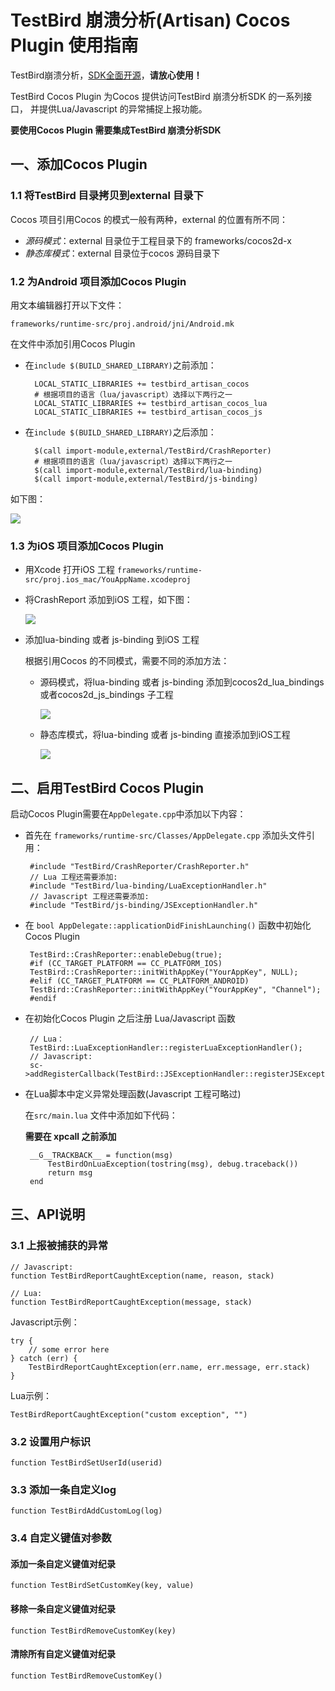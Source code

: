 # TestBird 崩溃分析(Artisan) Cocos Plugin 使用指南

TestBird崩溃分析，[SDK全面开源](https://github.com/TheTestBird)，**请放心使用！**

TestBird Cocos Plugin 为Cocos 提供访问TestBird 崩溃分析SDK 的一系列接口，
并提供Lua/Javascript 的异常捕捉上报功能。

**要使用Cocos Plugin 需要集成TestBird 崩溃分析SDK**

## 一、添加Cocos Plugin

### 1.1 将TestBird 目录拷贝到external 目录下
Cocos 项目引用Cocos 的模式一般有两种，external 的位置有所不同：

* *源码模式*：external 目录位于工程目录下的 frameworks/cocos2d-x
* *静态库模式*：external 目录位于cocos 源码目录下

### 1.2 为Android 项目添加Cocos Plugin
用文本编辑器打开以下文件：

	frameworks/runtime-src/proj.android/jni/Android.mk

在文件中添加引用Cocos Plugin

* 在`include $(BUILD_SHARED_LIBRARY)`之前添加：

		LOCAL_STATIC_LIBRARIES += testbird_artisan_cocos
		# 根据项目的语言（lua/javascript）选择以下两行之一
		LOCAL_STATIC_LIBRARIES += testbird_artisan_cocos_lua
		LOCAL_STATIC_LIBRARIES += testbird_artisan_cocos_js

* 在`include $(BUILD_SHARED_LIBRARY)`之后添加：

		$(call import-module,external/TestBird/CrashReporter)
		# 根据项目的语言（lua/javascript）选择以下两行之一
		$(call import-module,external/TestBird/lua-binding)
		$(call import-module,external/TestBird/js-binding)

如下图：

![](images/edit-mk.png)

### 1.3 为iOS 项目添加Cocos Plugin
*  用Xcode 打开iOS 工程 `frameworks/runtime-src/proj.ios_mac/YouAppName.xcodeproj`
*  将CrashReport 添加到iOS 工程，如下图：

    ![](images/add-crashreporter.png)

*  添加lua-binding 或者 js-binding 到iOS 工程

    根据引用Cocos 的不同模式，需要不同的添加方法：

    -   源码模式，将lua-binding 或者 js-binding 添加到cocos2d_lua_bindings 或者cocos2d_js_bindings 子工程

        ![](images/add-lua-binding.png)

    -   静态库模式，将lua-binding 或者 js-binding 直接添加到iOS工程

        ![](images/add-lua-binding2.png)

## 二、启用TestBird Cocos Plugin
启动Cocos Plugin需要在`AppDelegate.cpp`中添加以下内容：

*  首先在 `frameworks/runtime-src/Classes/AppDelegate.cpp` 添加头文件引用：
		
		#include "TestBird/CrashReporter/CrashReporter.h"
    	// Lua 工程还需要添加:
        #include "TestBird/lua-binding/LuaExceptionHandler.h"    
    	// Javascript 工程还需要添加:    
    	#include "TestBird/js-binding/JSExceptionHandler.h"
    
*  在 `bool AppDelegate::applicationDidFinishLaunching()` 函数中初始化Cocos Plugin
    
    	TestBird::CrashReporter::enableDebug(true);
    	#if (CC_TARGET_PLATFORM == CC_PLATFORM_IOS)
    	TestBird::CrashReporter::initWithAppKey("YourAppKey", NULL);
    	#elif (CC_TARGET_PLATFORM == CC_PLATFORM_ANDROID)
    	TestBird::CrashReporter::initWithAppKey("YourAppKey", "Channel");
    	#endif
    
*  在初始化Cocos Plugin 之后注册 Lua/Javascript 函数

    	// Lua：
    	TestBird::LuaExceptionHandler::registerLuaExceptionHandler();
    	// Javascript:
    	sc->addRegisterCallback(TestBird::JSExceptionHandler::registerJSExceptionHandler);

*  在Lua脚本中定义异常处理函数(Javascript 工程可略过)

    在`src/main.lua` 文件中添加如下代码：

    **需要在 xpcall 之前添加**
    
    	__G__TRACKBACK__ = function(msg)
        	TestBirdOnLuaException(tostring(msg), debug.traceback())
        	return msg
    	end
    	
## 三、API说明

### 3.1 上报被捕获的异常    

    // Javascript:
    function TestBirdReportCaughtException(name, reason, stack)
    
    // Lua:
    function TestBirdReportCaughtException(message, stack)

Javascript示例：

    try {
        // some error here
    } catch (err) {
        TestBirdReportCaughtException(err.name, err.message, err.stack)
    }
    
Lua示例：
    
    TestBirdReportCaughtException("custom exception", "")

### 3.2 设置用户标识
  
    function TestBirdSetUserId(userid)

### 3.3 添加一条自定义log

    function TestBirdAddCustomLog(log)

### 3.4 自定义键值对参数
#### 添加一条自定义键值对纪录

    function TestBirdSetCustomKey(key, value)

#### 移除一条自定义键值对纪录   

    function TestBirdRemoveCustomKey(key)

#### 清除所有自定义键值对纪录

    function TestBirdRemoveCustomKey()
